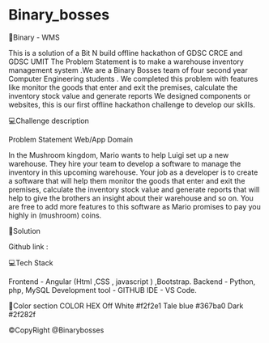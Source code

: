 # Binary_bosses
🔗Binary - WMS 

This is a solution of a Bit N build offline hackathon of GDSC CRCE and GDSC UMIT The Problem Statement is to make a warehouse inventory management system .We are a Binary Bosses team of four second year Computer Engineering students . We completed this problem with features like monitor the goods that enter and exit the premises, calculate the inventory stock value and generate reports
We designed  components or websites, this is our  first offline hackathon challenge to develop our skills. 

💻Challenge description 

Problem Statement Web/App Domain

In the Mushroom kingdom, Mario wants to help Luigi set up a new warehouse. They hire your team to develop a software to manage the inventory in this upcoming warehouse. Your job as a developer is to create a software that will help them monitor the goods that enter and exit the premises, calculate the inventory stock value and generate reports that will help to give the brothers an insight about their warehouse
and so on. You are free to add more features to this software as Mario promises to pay you highly in (mushroom) coins.

🔑Solution 

Github link : 

💻Tech Stack 

Frontend - Angular (Html ,CSS , javascript ) ,Bootstrap. 
Backend - Python, php, MySQL
Development tool - GITHUB 
IDE - VS Code.

 
📄Color section 
COLOR 
HEX
Off White
#f2f2e1
Tale blue
#367ba0
Dark 
#2f282f


©CopyRight
@Binarybosses 

